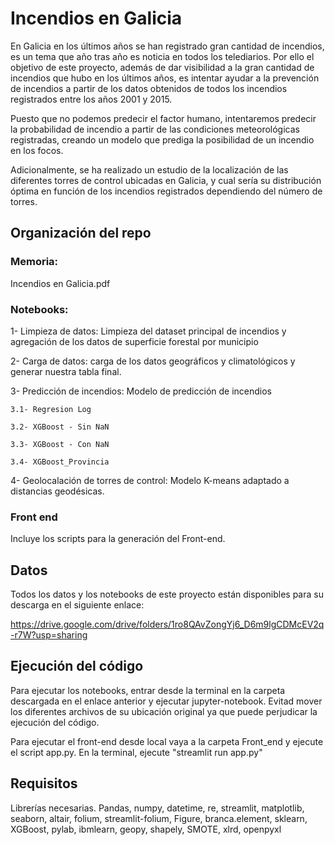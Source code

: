# Incendios en Galicia

En Galicia en los últimos años se han registrado gran cantidad de incendios, es un tema que año tras año es noticia en todos los telediarios. Por ello el objetivo de este proyecto, además de dar visibilidad a la gran cantidad de incendios que hubo en los últimos años, es intentar ayudar a la prevención de incendios a partir de los datos obtenidos de todos los incendios registrados entre los años 2001 y 2015.

Puesto que no podemos predecir el factor humano, intentaremos predecir la probabilidad de incendio a partir de las condiciones meteorológicas registradas, creando un modelo que prediga la posibilidad de un incendio en los focos.

Adicionalmente, se ha realizado un estudio de la localización de las diferentes torres de control ubicadas en Galicia, y cual sería su distribución óptima en función de los incendios registrados dependiendo del número de torres.



## Organización del repo 
### Memoria: 
Incendios en Galicia.pdf
### Notebooks:
1- Limpieza de datos: Limpieza del dataset principal de incendios y agregación de los datos de superficie forestal por municipio

2- Carga de datos: carga de los datos geográficos y climatológicos y generar nuestra tabla final. 

3- Predicción de incendios: Modelo de predicción de incendios
  
    3.1- Regresion Log
  
    3.2- XGBoost - Sin NaN

    3.3- XGBoost - Con NaN

    3.4- XGBoost_Provincia

4- Geolocalación de torres de control: Modelo K-means adaptado a distancias geodésicas.

### Front end 
Incluye los scripts para la generación del Front-end.


##  Datos 
Todos los datos y los notebooks de este proyecto están disponibles para su descarga en el siguiente enlace:

https://drive.google.com/drive/folders/1ro8QAvZongYj6_D6m9lgCDMcEV2q-r7W?usp=sharing


## Ejecución del código

Para ejecutar los notebooks, entrar desde la terminal en la carpeta descargada en el enlace anterior y ejecutar jupyter-notebook. Evitad mover los diferentes archivos de su ubicación original ya que puede perjudicar la ejecución del código. 

Para ejecutar el front-end desde local vaya a la carpeta Front_end y ejecute el script app.py. En la terminal, ejecute "streamlit run app.py"

## Requisitos
Librerías necesarias.
Pandas, numpy, datetime, re, streamlit, matplotlib, seaborn, altair, folium, streamlit-folium, Figure, branca.element, sklearn, XGBoost, pylab, ibmlearn, geopy, shapely, SMOTE, xlrd, openpyxl

